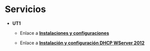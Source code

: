 # Servicios

- **UT1** 

    - Enlace a **[Instalaciones y configuraciones](https://github.com/adaanp/Servicios/blob/master/Instalaciones%20y%20configuraciones/Instalaciones.md)**

    - Enlace a **[Instalación y configuración DHCP WServer 2012](https://github.com/adaanp/Servicios/tree/master/Instalaci%C3%B3n%20servidor%20DHCP)**
